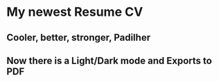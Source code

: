 # <h1> My newest Resume CV </h1>
<h2> Cooler, better, stronger, Padilher </h2>
<h2> Now there is a Light/Dark mode and Exports to PDF </h2>

